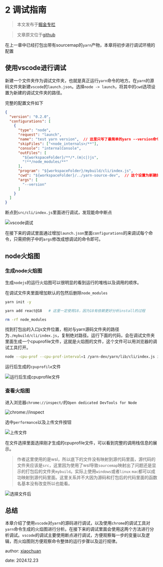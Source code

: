 # 2 调试指南

> 本文发布于[掘金专栏](https://juejin.cn/column/7452635467849105459)

> 文章原文位于[github](https://github.com/2239559319/yarn-principle-analysis)

在上一章中已经打包出带有sourcemap的`yarn`产物，本章将初步进行调试环境的配置

## 使用vscode进行调试

新建一个文件夹作为调试文件夹，也就是真正运行`yarn`命令的地方。在`yarn`的源码文件夹新建`vscode`的`launch.json`。选择`node -> launch`，将其中的`cwd`选项设置为新建的调试文件夹的路径。

完整的配置文件如下

```json
{
  "version": "0.2.0",
  "configurations": [
    {
      "type": "node",
      "request": "launch",
      "name": "test yarn version",  // 这里只写了最简单的yarn --version命令的调试
      "skipFiles": ["<node_internals>/**"],
      "console": "internalConsole",
      "outFiles": [
        "${workspaceFolder}/**/*.(m|c|)js",
        "!**/node_modules/**"
      ],
      "program": "${workspaceFolder}/mybuild/cli/index.js",
      "cwd": "${workspaceFolder}/../yarn-source-dev",  // 这个设置为新建的调试文件夹的路径，相对路径绝对路径都可以
      "args": [
        "--version"
      ]
    }
  ]
}
```

断点到`src/cli/index.js`里面进行调试，发现能命中断点

![vscode调试](https://unpkg.com/xiaochuan-static-dev@0.0.3/dist/24ad19a882f6d7c4.png)

在接下来的调试里面通过增加`launch.json`里面`configurations`的来调试每个命令，只需把例子中的`args`修改成想调试的命令即可。

## node火焰图

### 生成node火焰图

生成`nodejs`的运行火焰图可以很明显的看到运行的堆栈以及调用的顺序。

在调试文件夹里面增加默认的包然后删除`node_modules`

```bash
yarn init -y

yarn add react@18   # 这里一定使用18，因为18有依赖更好分析install的过程

rm -rf node_modules
```

找到打包出的入口js文件位置，相对与yarn源码文件夹的路径为`./mybuild/cli/index.js`，复制绝对路径。运行下面的代码，会在调试文件夹里面生成一个cpuprofile文件，这就是火焰图的文件，这个文件可以用浏览器的调试工具打开。

```bash
node --cpu-prof --cpu-prof-interval=1 /yarn-dev/yarn/lib/cli/index.js install
```

运行后生成的`cpuprofile`文件

![运行后生成cpuprofile文件](https://unpkg.com/xiaochuan-static-dev@0.0.4/dist/a95adf7aeacbcb13.png)

### 查看火焰图

进入浏览器`chrome://inspect/`的`Open dedicated DevTools for Node`

![chrome://inspect](https://unpkg.com/xiaochuan-static-dev@0.0.4/dist/f4a11aa18da67739.png)

选中`performance`以及上传文件按钮

![上传文件](https://unpkg.com/xiaochuan-static-dev@0.0.4/dist/11890d221043fc72.png)

在文件选择里面选择刚才生成的cpuprofile文件，可以看到完整的调用栈信息的展示。

> 作者这里使用的是wsl，所以底下的文件没有映射到源代码里面，源代码的文件夹应该是`src`，这里因为使用了wsl导致`sourcemap`映射出了问题还是显示的打包后的文件夹`mybuild`。实际上使用`windows`或者`linux` `mac`都可以成功映射到源代码里面。这里关系并不大因为源码和打包后的代码里面的函数名基本没有改变所以也能看。

![选择文件后](https://unpkg.com/xiaochuan-static-dev@0.0.4/dist/cdfa0f0e06be932c.png)

## 总结

本章介绍了使用`vscode`对`yarn`的源码进行调试，以及使用`chrome`的调试工具对`yarn`命令生成的火焰图进行分析。在接下来的调试里面会使用这两个方法进行分析调试。`vscode`的调试主要使用断点进行调试，方便观察每一步的变量以及逻辑，而火焰图则方便观察命令整体的运行步骤以及运行规律。

author: [xiaochuan](https://github.com/2239559319)

date: 2024.12.23
